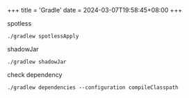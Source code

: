 +++
title = 'Gradle'
date = 2024-03-07T19:58:45+08:00
+++

spotless
```shell
./gradlew spotlessApply
```

shadowJar
```shell
./gradlew shadowJar
```

check dependency
```shell
./gradlew dependencies --configuration compileClasspath
```
